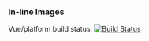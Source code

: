 ### In-line Images

Vue/platform build status:  [![Build Status](https://travis-ci.org/mattermost/platform.svg?branch=master)](https://travis-ci.org/mattermost/platform)
